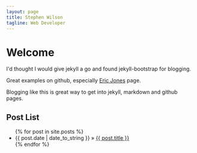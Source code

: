```yaml
---
layout: page
title: Stephen Wilson
tagline: Web Developer
---
```

<!-- {% include JB/setup %} -->

# Welcome

I'd thought I would give jekyll a go and found jekyll-bootstrap for blogging.

Great examples on github, especially [Eric Jones](http://erjjones.github.io/) page.

Blogging like this is great way to get into jekyll, markdown and github pages.
    
## Post List

<ul class="posts">
  {% for post in site.posts %}
    <li><span>{{ post.date | date_to_string }}</span> &raquo; <a href="{{ BASE_PATH }}{{ post.url }}">{{ post.title }}</a></li>
  {% endfor %}
</ul>
